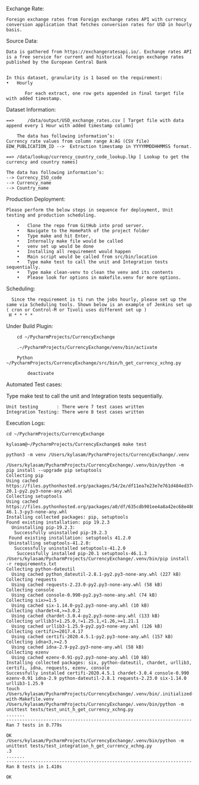 Exchange Rate:
	
	Foreign exchange rates from Foreign exchange rates API with currency conversion application that fetches conversion rates for USD in hourly basis.
	
	
Source Data:
	
	Data is gathered from https://exchangeratesapi.io/. Exchange rates API is a free service for current and historical foreign exchange rates published by the European Central Bank
	
	
	In this dataset, granularity is 1 based on the requirement:
	•	Hourly
	
	       For each extract, one row gets appended in final target file with added timestamp.

Dataset Information:

	==> 	/data/output/USD_exchange_rates.csv [ Target file with data append every 1 Hour with added timestamp column]

        The data has following information’s:
	Currency rate values from column range A:AG (CSV file)
	EDW_PUBLICATION_ID -->  Extraction timestamp in YYYYMMDDHHMMSS format.               

	==>	/data/lookup/currency_country_code_lookup.lkp [ Lookup to get the currency and country names]

	The data has following information’s:
	-->	Currency_ISO_code
	-->	Currency_name     
	-->	Country_name

Production Deployment:
			
	Please perform the below steps in sequence for deployment, Unit testing and production scheduling.
		
		•	Clone the repo from GitHub into prod server.
		•	Navigate to the HomePath of the project folder
		•	Type make and hit Enter,
		•	Internally make file would be called
		•	venv set up would be done
		•	Installing all requirement would happen
		•	Main script would be called from src/bin/location
		•	Type make test to call the unit and Integration tests sequentially.
		•	Type make clean-venv to clean the venv and its contents
		•	Please look for options in makefile.venv for more options.
	
Scheduling:

	  Since the requirement is ti run the jobs hourly, please set up the same via Scheduling tools. Shown below is an example of Jenkins set up ( cron or Control-M or Tivoli uses different set up )
	 H * * * *
	
Under Build Plugin:
	        
		cd ~/PycharmProjects/CurrencyExchange
	        
		.~/PycharmProjects/CurrencyExchange/venv/bin/activate
	        
		Python ~/PycharmProjects/CurrencyExchange/src/bin/h_get_currency_xchng.py
		
	        deactivate
	
Automated Test cases:

Type make test to call the unit and Integration tests sequentially.
	
	Unit testing       : There were 7 test cases written
	Integration Testing: There were 8 test cases written



Execution Logs:

	cd ~/PycharmProjects/CurrencyExchange
        
	kylasam@~/PycharmProjects/CurrencyExchange$ make test

	python3 -m venv /Users/kylasam/PycharmProjects/CurrencyExchange/.venv

	/Users/kylasam/PycharmProjects/CurrencyExchange/.venv/bin/python -m pip install --upgrade pip setuptools
	Collecting pip
  	Using cached https://files.pythonhosted.org/packages/54/2e/df11ea7e23e7e761d484ed3740285a34e38548cf2bad2bed3dd5768ec8b9/pip-20.1-py2.py3-none-any.whl
	Collecting setuptools
  	Using cached https://files.pythonhosted.org/packages/a0/df/635cdb901ee4a8a42ec68e480c49f85f4c59e8816effbf57d9e6ee8b3588/setuptools-46.1.3-py3-none-any.whl
	Installing collected packages: pip, setuptools
  	Found existing installation: pip 19.2.3
  	  Uninstalling pip-19.2.3:
   	   Successfully uninstalled pip-19.2.3
 	 Found existing installation: setuptools 41.2.0
   	 Uninstalling setuptools-41.2.0:
   	   Successfully uninstalled setuptools-41.2.0
		Successfully installed pip-20.1 setuptools-46.1.3
	/Users/kylasam/PycharmProjects/CurrencyExchange/.venv/bin/pip install -r requirements.txt
	Collecting python-dateutil
	  Using cached python_dateutil-2.8.1-py2.py3-none-any.whl (227 kB)
	Collecting requests
	  Using cached requests-2.23.0-py2.py3-none-any.whl (58 kB)
	Collecting console
	  Using cached console-0.990-py2.py3-none-any.whl (74 kB)
	Collecting six>=1.5
	  Using cached six-1.14.0-py2.py3-none-any.whl (10 kB)
	Collecting chardet<4,>=3.0.2
	  Using cached chardet-3.0.4-py2.py3-none-any.whl (133 kB)
	Collecting urllib3!=1.25.0,!=1.25.1,<1.26,>=1.21.1
	  Using cached urllib3-1.25.9-py2.py3-none-any.whl (126 kB)
	Collecting certifi>=2017.4.17
	  Using cached certifi-2020.4.5.1-py2.py3-none-any.whl (157 kB)
	Collecting idna<3,>=2.5
	  Using cached idna-2.9-py2.py3-none-any.whl (58 kB)
	Collecting ezenv
	  Using cached ezenv-0.91-py2.py3-none-any.whl (10 kB)
	Installing collected packages: six, python-dateutil, chardet, urllib3, certifi, idna, requests, ezenv, console
	Successfully installed certifi-2020.4.5.1 chardet-3.0.4 console-0.990 ezenv-0.91 idna-2.9 python-dateutil-2.8.1 requests-2.23.0 six-1.14.0 urllib3-1.25.9
	touch /Users/kylasam/PycharmProjects/CurrencyExchange/.venv/bin/.initialized-with-Makefile.venv
	/Users/kylasam/PycharmProjects/CurrencyExchange/.venv/bin/python -m unittest tests/test_unit_h_get_currency_xchng.py
	.......
	----------------------------------------------------------------------
	Ran 7 tests in 0.779s
	
	OK
	/Users/kylasam/PycharmProjects/CurrencyExchange/.venv/bin/python -m unittest tests/test_integration_h_get_currency_xchng.py
	.3
	.......
	----------------------------------------------------------------------
	Ran 8 tests in 1.410s
	
	OK
